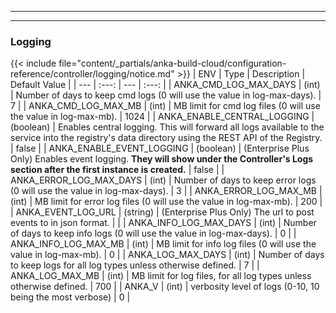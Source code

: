 
---
---
### Logging
{{< include file="content/_partials/anka-build-cloud/configuration-reference/controller/logging/notice.md" >}}
| ENV | Type | Description | Default Value |
| --- | :---: | --- | :---: |
| ANKA_CMD_LOG_MAX_DAYS | (int) | Number of days to keep cmd logs (0 will use the value in log-max-days). | 7 |
| ANKA_CMD_LOG_MAX_MB | (int) | MB limit for cmd log files (0 will use the value in log-max-mb). | 1024 |
| ANKA_ENABLE_CENTRAL_LOGGING | (boolean) | Enables central logging. This will forward all logs available to the service into the registry's data directory using the REST API of the Registry. | false |
| ANKA_ENABLE_EVENT_LOGGING | (boolean) | (Enterprise Plus Only) Enables event logging. **They will show under the Controller's Logs section after the first instance is created.** | false |
| ANKA_ERROR_LOG_MAX_DAYS | (int) | Number of days to keep error logs (0 will use the value in log-max-days). | 3 |
| ANKA_ERROR_LOG_MAX_MB | (int) | MB limit for error log files (0 will use the value in log-max-mb). | 200 |
| ANKA_EVENT_LOG_URL | (string) | (Enterprise Plus Only) The url to post events to in json format. |  |
| ANKA_INFO_LOG_MAX_DAYS | (int) | Number of days to keep info logs (0 will use the value in log-max-days). | 0 |
| ANKA_INFO_LOG_MAX_MB | (int) | MB limit for info log files (0 will use the value in log-max-mb). | 0 |
| ANKA_LOG_MAX_DAYS | (int) | Number of days to keep logs for all log types unless otherwise defined. | 7 |
| ANKA_LOG_MAX_MB | (int) | MB limit for log files, for all log types unless otherwise defined. | 700 |
| ANKA_V | (int) | verbosity level of logs (0-10, 10 being the most verbose) | 0 |
